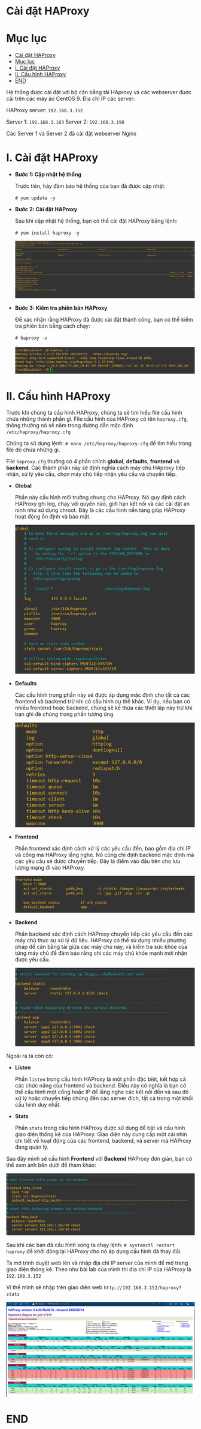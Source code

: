 # Cài đặt HAProxy

# Mục lục
- [Cài đặt HAProxy](#cài-đặt-haproxy)
- [Mục lục](#mục-lục)
- [I. Cài đặt HAProxy](#i-cài-đặt-haproxy)
- [II. Cấu hình HAProxy](#ii-cấu-hình-haproxy)
- [END](#end)

Hệ thống được cài đặt với bộ cân bằng tải HAproxy và các webserver được cài trên các máy ảo CentOS 9. Địa chỉ IP các server:

HAProxy server: ``192.168.3.152``

Server 1: ``192.168.3.183``
Server 2: ``192.168.3.198``

Các Server 1 và Server 2 đã cài đặt webserver Nginx
# I. Cài đặt HAProxy

* **Bước 1: Cập nhật hệ thống**

    Trước tiên, hãy đảm bảo hệ thống của bạn đã được cập nhật:

    ``# yum update -y``

* **Bước 2: Cài đặt HAProxy**

    Sau khi cập nhật hệ thống, bạn có thể cài đặt HAProxy bằng lệnh:

    ``# yum install haproxy -y``

    ![](/img/install_HAProxy.png)

* **Bước 3: Kiểm tra phiên bản HAProxy**

    Để xác nhận rằng HAProxy đã được cài đặt thành công, bạn có thể kiểm tra phiên bản bằng cách chạy:

    ``# haproxy -v``

    ![](/img/HAProxy_ver.png)

# II. Cấu hình HAProxy

Trước khi chúng ta cấu hình HAProxy, chúng ta sẽ tìm hiểu file cấu hình chứa những thành phần gì. File cấu hình của HAProxy có tên ``haproxy.cfg``, thông thường nó sẽ nằm trong đường dẫn mặc định ``/etc/haproxy/haproxy.cfg``

Chúng ta sử dụng lệnh: ``# nano /etc/haproxy/haproxy.cfg`` để tìm hiểu trong file đó chứa những gì.

File ``haproxy.cfg`` thường có 4 phần chính **global**, **defaults**, **frontend** và **backend**. Các thành phần này sẽ định nghĩa cách máy chủ HAproxy tiếp nhận, xử lý yêu cầu, chọn máy chủ tiếp nhận yêu cầu và chuyển tiếp.

* **Global**

    Phần này cấu hình môi trường chung cho HAProxy. Nó quy định cách HAProxy ghi log, chạy với quyền nào, giới hạn kết nối và các cài đặt an ninh như sử dụng chroot. Đây là các cấu hình nền tảng giúp HAProxy hoạt động ổn định và bảo mật.

    ![](/img/HAProxy_Global.png)

* **Defaults**

    Các cấu hình trong phần này sẽ được áp dụng mặc định cho tất cả các frontend và backend trừ khi có cấu hình cụ thể khác. Ví dụ, nếu bạn có nhiều frontend hoặc backend, chúng sẽ kế thừa các thiết lập này trừ khi bạn ghi đè chúng trong phần tương ứng.

    ![](/img/HAProxy_Defaults.png)

* **Frontend**

    Phần frontend xác định cách xử lý các yêu cầu đến, bao gồm địa chỉ IP và cổng mà HAProxy lắng nghe. Nó cũng chỉ định backend mặc định mà các yêu cầu sẽ được chuyển tiếp. Đây là điểm vào đầu tiên cho lưu lượng mạng đi vào HAProxy.

    ![](/img/HAProxy_Frontend.png)

* **Backend**

    Phần backend xác định cách HAProxy chuyển tiếp các yêu cầu đến các máy chủ thực sự xử lý dữ liệu. HAProxy có thể sử dụng nhiều phương pháp để cân bằng tải giữa các máy chủ này, và kiểm tra sức khỏe của từng máy chủ để đảm bảo rằng chỉ các máy chủ khỏe mạnh mới nhận được yêu cầu.

    ![](/img/HAProxy_Backend.png)

Ngoài ra ta còn có:

* **Listen**

    Phần ``listen`` trong cấu hình HAProxy là một phần đặc biệt, kết hợp cả các chức năng của frontend và backend. Điều này có nghĩa là bạn có thể cấu hình một cổng hoặc IP để lắng nghe các kết nối đến và sau đó xử lý hoặc chuyển tiếp chúng đến các server đích, tất cả trong một khối cấu hình duy nhất.

* **Stats**

    Phần ``stats`` trong cấu hình HAProxy được sử dụng để bật và cấu hình giao diện thống kê của HAProxy. Giao diện này cung cấp một cái nhìn chi tiết về hoạt động của các frontend, backend, và server mà HAProxy đang quản lý.


Sau đây mình sẽ cấu hình **Frontend** với **Backend** HAProxy đơn giản, bạn có thể xem ảnh bên dưới để tham khảo:

![](/img/HAProxy_conf.png)


Sau khi các bạn đã cấu hình xong ta chạy lệnh: ``# systemctl restart haproxy`` để khởi động lại HAProxy cho nó áp dụng cấu hình đã thay đổi.

Ta mở trình duyệt web lên và nhập địa chỉ IP server của mình để mở trang giao diện thông kê. Theo như bài lab của mình thì địa chỉ IP của HAProxy là ``192.168.3.152`` 

Vì thế mình sẽ nhập trên giao diện web ``http://192.168.3.152/haproxy?stats``

![](/img/HAProxy_stats.png)

# END